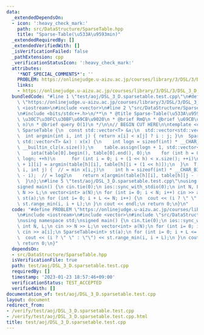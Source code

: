 ```yaml
---
data:
  _extendedDependsOn:
  - icon: ':heavy_check_mark:'
    path: src/DataStructure/SparseTable.hpp
    title: "Sparse-Table(\u533A\u9593min)"
  _extendedRequiredBy: []
  _extendedVerifiedWith: []
  _isVerificationFailed: false
  _pathExtension: cpp
  _verificationStatusIcon: ':heavy_check_mark:'
  attributes:
    '*NOT_SPECIAL_COMMENTS*': ''
    PROBLEM: https://onlinejudge.u-aizu.ac.jp/courses/library/3/DSL/3/DSL_3_D
    links:
    - https://onlinejudge.u-aizu.ac.jp/courses/library/3/DSL/3/DSL_3_D
  bundledCode: "#line 1 \"test/aoj/DSL_3_D.sparsetable.test.cpp\"\n#define PROBLEM\
    \ \"https://onlinejudge.u-aizu.ac.jp/courses/library/3/DSL/3/DSL_3_D\"\n#include\
    \ <iostream>\n#include <vector>\n#line 2 \"src/DataStructure/SparseTable.hpp\"\
    \n#include <bits/stdc++.h>\n/**\n * @title Sparse-Table(\u533A\u9593min)\n * @category\
    \ \u30C7\u30FC\u30BF\u69CB\u9020\n * @brief RmQ\n * @brief \u69CB\u7BC9 O(n log\
    \ n)\n * @brief query O(1)\n */\n\n// BEGIN CUT HERE\n\ntemplate <class T>\nstruct\
    \ SparseTable {\n  const std::vector<T> &x;\n  std::vector<std::vector<int>> table;\n\
    \  int argmin(int i, int j) { return x[i] < x[j] ? i : j; }\n  SparseTable(const\
    \ std::vector<T> &x) : x(x) {\n    int logn = sizeof(int) * __CHAR_BIT__ - 1 -\
    \ __builtin_clz(x.size());\n    table.assign(logn + 1, std::vector<int>(x.size()));\n\
    \    iota(table[0].begin(), table[0].end(), 0);\n    for (int h = 0; h + 1 <=\
    \ logn; ++h)\n      for (int i = 0; i + (1 << h) < x.size(); ++i)\n        table[h\
    \ + 1][i] = argmin(table[h][i], table[h][i + (1 << h)]);\n  }\n  T range_min(int\
    \ i, int j) {  // = min x[i,j)\n    int h = sizeof(int) * __CHAR_BIT__ - 1 - __builtin_clz(j\
    \ - i);  // = log2\n    return x[argmin(table[h][i], table[h][j - (1 << h)])];\n\
    \  }\n};\n#line 5 \"test/aoj/DSL_3_D.sparsetable.test.cpp\"\nusing namespace std;\n\
    signed main() {\n cin.tie(0);\n ios::sync_with_stdio(0);\n int N, L;\n cin >>\
    \ N >> L;\n vector<int> a(N);\n for (int i= 0; i < N; i++) cin >> a[i];\n SparseTable<int>\
    \ st(a);\n for (int i= 0; i + L <= N; i++) {\n  cout << (i ? \" \" : \"\") <<\
    \ st.range_min(i, i + L);\n }\n cout << endl;\n return 0;\n}\n"
  code: "#define PROBLEM \"https://onlinejudge.u-aizu.ac.jp/courses/library/3/DSL/3/DSL_3_D\"\
    \n#include <iostream>\n#include <vector>\n#include \"src/DataStructure/SparseTable.hpp\"\
    \nusing namespace std;\nsigned main() {\n cin.tie(0);\n ios::sync_with_stdio(0);\n\
    \ int N, L;\n cin >> N >> L;\n vector<int> a(N);\n for (int i= 0; i < N; i++)\
    \ cin >> a[i];\n SparseTable<int> st(a);\n for (int i= 0; i + L <= N; i++) {\n\
    \  cout << (i ? \" \" : \"\") << st.range_min(i, i + L);\n }\n cout << endl;\n\
    \ return 0;\n}"
  dependsOn:
  - src/DataStructure/SparseTable.hpp
  isVerificationFile: true
  path: test/aoj/DSL_3_D.sparsetable.test.cpp
  requiredBy: []
  timestamp: '2023-01-23 18:57:46+09:00'
  verificationStatus: TEST_ACCEPTED
  verifiedWith: []
documentation_of: test/aoj/DSL_3_D.sparsetable.test.cpp
layout: document
redirect_from:
- /verify/test/aoj/DSL_3_D.sparsetable.test.cpp
- /verify/test/aoj/DSL_3_D.sparsetable.test.cpp.html
title: test/aoj/DSL_3_D.sparsetable.test.cpp
---
```

